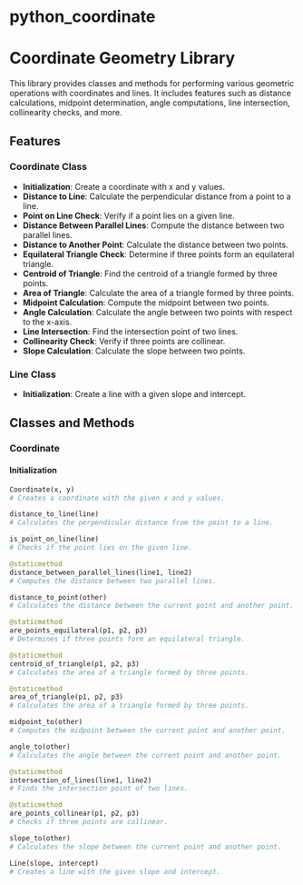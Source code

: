 # python_coordinate

# Coordinate Geometry Library

This library provides classes and methods for performing various geometric operations with coordinates and lines. It includes features such as distance calculations, midpoint determination, angle computations, line intersection, collinearity checks, and more.

## Features

### Coordinate Class

- **Initialization**: Create a coordinate with x and y values.
- **Distance to Line**: Calculate the perpendicular distance from a point to a line.
- **Point on Line Check**: Verify if a point lies on a given line.
- **Distance Between Parallel Lines**: Compute the distance between two parallel lines.
- **Distance to Another Point**: Calculate the distance between two points.
- **Equilateral Triangle Check**: Determine if three points form an equilateral triangle.
- **Centroid of Triangle**: Find the centroid of a triangle formed by three points.
- **Area of Triangle**: Calculate the area of a triangle formed by three points.
- **Midpoint Calculation**: Compute the midpoint between two points.
- **Angle Calculation**: Calculate the angle between two points with respect to the x-axis.
- **Line Intersection**: Find the intersection point of two lines.
- **Collinearity Check**: Verify if three points are collinear.
- **Slope Calculation**: Calculate the slope between two points.

### Line Class

- **Initialization**: Create a line with a given slope and intercept.

## Classes and Methods

### Coordinate

#### Initialization

```python
Coordinate(x, y)
# Creates a coordinate with the given x and y values.

distance_to_line(line)
# Calculates the perpendicular distance from the point to a line.

is_point_on_line(line)
# Checks if the point lies on the given line.

@staticmethod
distance_between_parallel_lines(line1, line2)
# Computes the distance between two parallel lines.

distance_to_point(other)
# Calculates the distance between the current point and another point.

@staticmethod
are_points_equilateral(p1, p2, p3)
# Determines if three points form an equilateral triangle.

@staticmethod
centroid_of_triangle(p1, p2, p3)
# Calculates the area of a triangle formed by three points.

@staticmethod
area_of_triangle(p1, p2, p3)
# Calculates the area of a triangle formed by three points.

midpoint_to(other)
# Computes the midpoint between the current point and another point.

angle_to(other)
# Calculates the angle between the current point and another point.

@staticmethod
intersection_of_lines(line1, line2)
# Finds the intersection point of two lines.

@staticmethod
are_points_collinear(p1, p2, p3)
# Checks if three points are collinear.

slope_to(other)
# Calculates the slope between the current point and another point.

Line(slope, intercept)
# Creates a line with the given slope and intercept.
